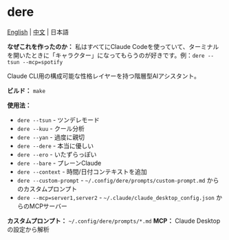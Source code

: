 # dere

[English](README.md) | [中文](README.zh.md) | 日本語

**なぜこれを作ったのか：** 私はすべてにClaude Codeを使っていて、ターミナルを開いたときに「キャラクター」になってもらうのが好きです。例：`dere --tsun --mcp=spotify`

Claude CLI用の構成可能な性格レイヤーを持つ階層型AIアシスタント。

**ビルド：** `make`

**使用法：**
- `dere --tsun` - ツンデレモード  
- `dere --kuu` - クール分析
- `dere --yan` - 過度に親切  
- `dere --dere` - 本当に優しい
- `dere --ero` - いたずらっぽい
- `dere --bare` - プレーンClaude
- `dere --context` - 時間/日付コンテキストを追加
- `dere --custom-prompt` - `~/.config/dere/prompts/custom-prompt.md` からのカスタムプロンプト
- `dere --mcp=server1,server2` - `~/.claude/claude_desktop_config.json` からのMCPサーバー

**カスタムプロンプト：** `~/.config/dere/prompts/*.md` **MCP：** Claude Desktopの設定から解析